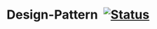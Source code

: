 # Design-Pattern  [![Status](https://52.187.3.12:8443/buildStatus/icon?job=Test%20Project&.png)](https://52.187.3.12:8443/job/Test%20Project/lastBuild/console) 
